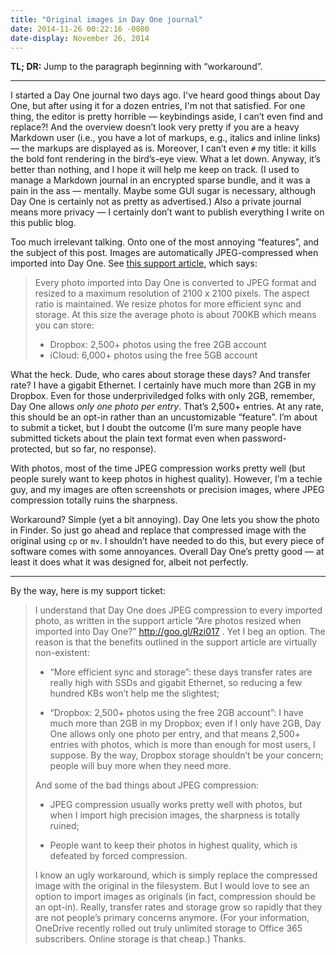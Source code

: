 ```yaml
---
title: "Original images in Day One journal"
date: 2014-11-26 00:22:16 -0800
date-display: November 26, 2014
---
```

**TL; DR:** Jump to the paragraph beginning with “workaround”.

---

I started a Day One journal two days ago. I've heard good things about Day One, but after using it for a dozen entries, I'm not that satisfied. For one thing, the editor is pretty horrible — keybindings aside, I can’t even find and replace?! And the overview doesn’t look very pretty if you are a heavy Markdown user (i.e., you have a lot of markups, e.g., italics and inline links) — the markups are displayed as is. Moreover, I can’t even `#` my title: it kills the bold font rendering in the bird’s-eye view. What a let down. Anyway, it’s better than nothing, and I hope it will help me keep on track. (I used to manage a Markdown journal in an encrypted sparse bundle, and it was a pain in the ass — mentally. Maybe some GUI sugar is necessary, although Day One is certainly not as pretty as advertised.) Also a private journal means more privacy — I certainly don’t want to publish everything I write on this public blog.

Too much irrelevant talking. Onto one of the most annoying “features”, and the subject of this post. Images are automatically JPEG-compressed when imported into Day One. See [this support article](https://dayone.zendesk.com/hc/en-us/articles/200145875-Are-photos-resized-when-imported-into-Day-One-), which says:

> Every photo imported into Day One is converted to JPEG format and resized to a maximum resolution of 2100 x 2100 pixels. The aspect ratio is maintained. We resize photos for more efficient sync and storage. At this size the average photo is about 700KB which means you can store:
> * Dropbox: 2,500+ photos using the free 2GB account
> * iCloud: 6,000+ photos using the free 5GB account

What the heck. Dude, who cares about storage these days? And transfer rate? I have a gigabit Ethernet. I certainly have much more than 2GB in my Dropbox. Even for those underpriviledged folks with only 2GB, remember, Day One allows *only one photo per entry*. That’s 2,500+ entries. At any rate, this should be an opt-in rather than an uncustomizable “feature”. I’m about to submit a ticket, but I doubt the outcome (I’m sure many people have submitted tickets about the plain text format even when password-protected, but so far, no response).

With photos, most of the time JPEG compression works pretty well (but people surely want to keep photos in highest quality). However, I’m a techie guy, and my images are often screenshots or precision images, where JPEG compression totally ruins the sharpness.

Workaround? Simple (yet a bit annoying). Day One lets you show the photo in Finder. So just go ahead and replace that compressed image with the original using `cp` or `mv`. I shouldn’t have needed to do this, but every piece of software comes with some annoyances. Overall Day One’s pretty good — at least it does what it was designed for, albeit not perfectly.

---

By the way, here is my support ticket:

> I understand that Day One does JPEG compression to every imported photo, as written in the support article “Are photos resized when imported into Day One?” http://goo.gl/Rzi017 . Yet I beg an option. The reason is that the benefits outlined in the support article are virtually non-existent:
>
> * “More efficient sync and storage”: these days transfer rates are really high with SSDs and gigabit Ethernet, so reducing a few hundred KBs won’t help me the slightest;
>
> * “Dropbox: 2,500+ photos using the free 2GB account”: I have much more than 2GB in my Dropbox; even if I only have 2GB, Day One allows only one photo per entry, and that means 2,500+ entries with photos, which is more than enough for most users, I suppose. By the way, Dropbox storage shouldn’t be your concern; people will buy more when they need more.
>
> And some of the bad things about JPEG compression:
>
> * JPEG compression usually works pretty well with photos, but when I import high precision images, the sharpness is totally ruined;
>
> * People want to keep their photos in highest quality, which is defeated by forced compression.
>
> I know an ugly workaround, which is simply replace the compressed image with the original in the filesystem. But I would love to see an option to import images as originals (in fact, compression should be an opt-in). Really, transfer rates and storage grow so rapidly that they are not people’s primary concerns anymore. (For your information, OneDrive recently rolled out truly unlimited storage to Office 365 subscribers. Online storage is that cheap.) Thanks.
